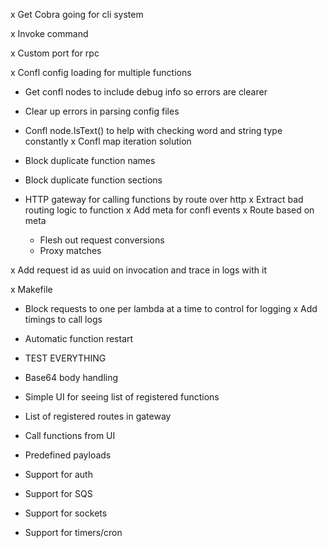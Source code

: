 x Get Cobra going for cli system

x Invoke command

x Custom port for rpc

x Confl config loading for multiple functions
  - Get confl nodes to include debug info so errors are clearer
  - Clear up errors in parsing config files
  - Confl node.IsText() to help with checking word and string type constantly
  x Confl map iteration solution
  - Block duplicate function names
  - Block duplicate function sections

- HTTP gateway for calling functions by route over http
  x Extract bad routing logic to function
  x Add meta for confl events
  x Route based on meta
  - Flesh out request conversions
  - Proxy matches

x Add request id as uuid on invocation and trace in logs with it

x Makefile

- Block requests to one per lambda at a time to control for logging
x Add timings to call logs
- Automatic function restart

- TEST EVERYTHING

- Base64 body handling

- Simple UI for seeing list of registered functions
- List of registered routes in gateway
- Call functions from UI
- Predefined payloads

- Support for auth
- Support for SQS
- Support for sockets
- Support for timers/cron


